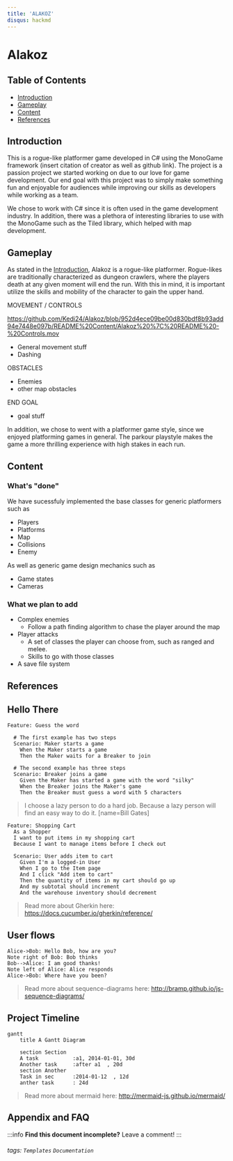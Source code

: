 ```yaml
---
title: 'ALAKOZ'
disqus: hackmd
---
```


Alakoz
===

## Table of Contents

* [Introduction](#introduction)
* [Gameplay](#gameplay)
* [Content](#content)
* [References](#references)

## Introduction <a name ="introduction"></a>

This is a rogue-like platformer game developed in C# using the MonoGame framework (insert citation of creator as well as github link). The project is a passion project we started working on due to our love for game development. Our end goal with this project was to simply make something fun and enjoyable for audiences while improving our skills as developers while working as a team.

We chose to work with C# since it is often used in the game development industry. In addition, there was a plethora of interesting libraries to use with the MonoGame such as the Tiled library, which helped with map development. 

## Gameplay <a name ="gameplay"></a>

As stated in the [Introduction](#introduction), Alakoz is a rogue-like platformer. Rogue-likes are traditionally characterized as dungeon crawlers, where the players death at any given moment will end the run. With this in mind, it is important utilize the skills and mobility of the character to gain the upper hand.

MOVEMENT / CONTROLS

https://github.com/Kedi24/Alakoz/blob/952d4ece09be00d830bdf8b93add94e7448e097b/README%20Content/Alakoz%20%7C%20README%20-%20Controls.mov

- General movement stuff
- Dashing 

OBSTACLES 
- Enemies
- other map obstacles

END GOAL
- goal stuff 


In addition, we chose to went with a platformer game style, since we enjoyed platforming games in general. The parkour playstyle makes the game a more thrilling experience with high stakes in each run. 

## Content <a name ="#content"></a>

### What's "done"

We have sucessfuly implemented the base classes for generic platformers such as
* Players
* Platforms
* Map
* Collisions 
* Enemy

As well as generic game design mechanics such as 
* Game states 
* Cameras



### What we plan to add
* Complex enemies
    * Follow a path finding algorithm to chase the player around the map
* Player attacks 
    * A set of classes the player can choose from, such as ranged and melee. 
    * Skills to go with those classes
* A save file system


## References <a name ="references"></a>

Hello There 
---

```gherkin=
Feature: Guess the word

  # The first example has two steps
  Scenario: Maker starts a game
    When the Maker starts a game
    Then the Maker waits for a Breaker to join

  # The second example has three steps
  Scenario: Breaker joins a game
    Given the Maker has started a game with the word "silky"
    When the Breaker joins the Maker's game
    Then the Breaker must guess a word with 5 characters
```
> I choose a lazy person to do a hard job. Because a lazy person will find an easy way to do it. [name=Bill Gates]


```gherkin=
Feature: Shopping Cart
  As a Shopper
  I want to put items in my shopping cart
  Because I want to manage items before I check out

  Scenario: User adds item to cart
    Given I'm a logged-in User
    When I go to the Item page
    And I click "Add item to cart"
    Then the quantity of items in my cart should go up
    And my subtotal should increment
    And the warehouse inventory should decrement
```

> Read more about Gherkin here: https://docs.cucumber.io/gherkin/reference/

User flows
---
```sequence
Alice->Bob: Hello Bob, how are you?
Note right of Bob: Bob thinks
Bob-->Alice: I am good thanks!
Note left of Alice: Alice responds
Alice->Bob: Where have you been?
```

> Read more about sequence-diagrams here: http://bramp.github.io/js-sequence-diagrams/

Project Timeline
---
```mermaid
gantt
    title A Gantt Diagram

    section Section
    A task           :a1, 2014-01-01, 30d
    Another task     :after a1  , 20d
    section Another
    Task in sec      :2014-01-12  , 12d
    anther task      : 24d
```

> Read more about mermaid here: http://mermaid-js.github.io/mermaid/

## Appendix and FAQ

:::info
**Find this document incomplete?** Leave a comment!
:::

###### tags: `Templates` `Documentation`
